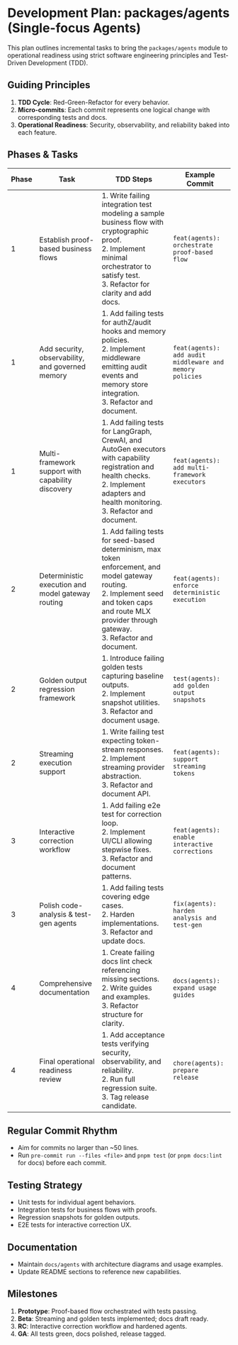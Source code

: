 # Development Plan: packages/agents (Single-focus Agents)

This plan outlines incremental tasks to bring the `packages/agents` module to operational readiness using strict software engineering principles and Test-Driven Development (TDD).

## Guiding Principles

1. **TDD Cycle**: Red-Green-Refactor for every behavior.
2. **Micro-commits**: Each commit represents one logical change with corresponding tests and docs.
3. **Operational Readiness**: Security, observability, and reliability baked into each feature.

## Phases & Tasks

| Phase | Task                                              | TDD Steps                                                                                                                                                                                                   | Example Commit                                           |
| ----- | ------------------------------------------------- | ----------------------------------------------------------------------------------------------------------------------------------------------------------------------------------------------------------- | -------------------------------------------------------- |
| 1     | Establish proof-based business flows              | 1. Write failing integration test modeling a sample business flow with cryptographic proof.<br>2. Implement minimal orchestrator to satisfy test.<br>3. Refactor for clarity and add docs.                  | `feat(agents): orchestrate proof-based flow`             |
| 1     | Add security, observability, and governed memory  | 1. Add failing tests for authZ/audit hooks and memory policies.<br>2. Implement middleware emitting audit events and memory store integration.<br>3. Refactor and document.                                 | `feat(agents): add audit middleware and memory policies` |
| 1     | Multi-framework support with capability discovery | 1. Add failing tests for LangGraph, CrewAI, and AutoGen executors with capability registration and health checks.<br>2. Implement adapters and health monitoring.<br>3. Refactor and document.              | `feat(agents): add multi-framework executors`            |
| 2     | Deterministic execution and model gateway routing | 1. Add failing tests for seed-based determinism, max token enforcement, and model gateway routing.<br>2. Implement seed and token caps and route MLX provider through gateway.<br>3. Refactor and document. | `feat(agents): enforce deterministic execution`          |
| 2     | Golden output regression framework                | 1. Introduce failing golden tests capturing baseline outputs.<br>2. Implement snapshot utilities.<br>3. Refactor and document usage.                                                                        | `test(agents): add golden output snapshots`              |
| 2     | Streaming execution support                       | 1. Write failing test expecting token-stream responses.<br>2. Implement streaming provider abstraction.<br>3. Refactor and document API.                                                                    | `feat(agents): support streaming tokens`                 |
| 3     | Interactive correction workflow                   | 1. Add failing e2e test for correction loop.<br>2. Implement UI/CLI allowing stepwise fixes.<br>3. Refactor and document patterns.                                                                          | `feat(agents): enable interactive corrections`           |
| 3     | Polish code-analysis & test-gen agents            | 1. Add failing tests covering edge cases.<br>2. Harden implementations.<br>3. Refactor and update docs.                                                                                                     | `fix(agents): harden analysis and test-gen`              |
| 4     | Comprehensive documentation                       | 1. Create failing docs lint check referencing missing sections.<br>2. Write guides and examples.<br>3. Refactor structure for clarity.                                                                      | `docs(agents): expand usage guides`                      |
| 4     | Final operational readiness review                | 1. Add acceptance tests verifying security, observability, and reliability.<br>2. Run full regression suite.<br>3. Tag release candidate.                                                                   | `chore(agents): prepare release`                         |

## Regular Commit Rhythm

- Aim for commits no larger than ~50 lines.
- Run `pre-commit run --files <file>` and `pnpm test` (or `pnpm docs:lint` for docs) before each commit.

## Testing Strategy

- Unit tests for individual agent behaviors.
- Integration tests for business flows with proofs.
- Regression snapshots for golden outputs.
- E2E tests for interactive correction UX.

## Documentation

- Maintain `docs/agents` with architecture diagrams and usage examples.
- Update README sections to reference new capabilities.

## Milestones

1. **Prototype**: Proof-based flow orchestrated with tests passing.
2. **Beta**: Streaming and golden tests implemented; docs draft ready.
3. **RC**: Interactive correction workflow and hardened agents.
4. **GA**: All tests green, docs polished, release tagged.
